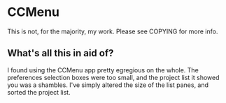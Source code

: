 # CCMenu

This is not, for the majority, my work. Please see COPYING for
more info.

## What's all this in aid of?

I found using the CCMenu app pretty egregious on the whole.
The preferences selection boxes were too small, and the
project list it showed you was a shambles. I've simply altered
the size of the list panes, and sorted the project list.
